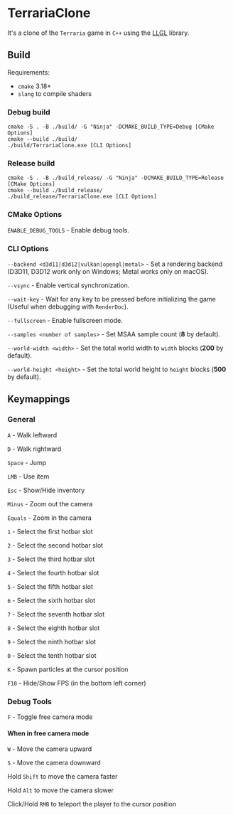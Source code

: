 # TerrariaClone

It's a clone of the `Terraria` game in `C++` using the [LLGL](https://github.com/LukasBanana/LLGL) library.

## Build

Requirements:

* `cmake` 3.18+
* `slang` to compile shaders

### Debug build

```console
cmake -S . -B ./build/ -G "Ninja" -DCMAKE_BUILD_TYPE=Debug [CMake Options]
cmake --build ./build/
./build/TerrariaClone.exe [CLI Options]
```

### Release build

```console
cmake -S . -B ./build_release/ -G "Ninja" -DCMAKE_BUILD_TYPE=Release [CMake Options]
cmake --build ./build_release/
./build_release/TerrariaClone.exe [CLI Options]
```

### CMake Options

`ENABLE_DEBUG_TOOLS` - Enable debug tools.

### CLI Options

`--backend <d3d11|d3d12|vulkan|opengl|metal>` - Set a rendering backend (D3D11, D3D12 work only on Windows; Metal works only on macOS).

`--vsync` - Enable vertical synchronization.

`--wait-key` - Wait for any key to be pressed before initializing the game (Useful when debugging with `RenderDoc`).

`--fullscreen` - Enable fullscreen mode.

`--samples <number of samples>` - Set MSAA sample count (**8** by default).

`--world-width <width>` - Set the total world width to `width` blocks (**200** by default).

`--world-height <height>` - Set the total world height to `height` blocks (**500** by default).

## Keymappings

### General

`A` - Walk leftward

`D` - Walk rightward

`Space` - Jump

`LMB` - Use item

`Esc` - Show/Hide inventory

`Minus` - Zoom out the camera

`Equals` - Zoom in the camera

`1` - Select the first hotbar slot

`2` - Select the second hotbar slot

`3` - Select the third hotbar slot

`4` - Select the fourth hotbar slot

`5` - Select the fifth hotbar slot

`6` - Select the sixth hotbar slot

`7` - Select the seventh hotbar slot

`8` - Select the eighth hotbar slot

`9` - Select the ninth hotbar slot

`0` - Select the tenth hotbar slot

`K` - Spawn particles at the cursor position

`F10` - Hide/Show FPS (in the bottom left corner)

### Debug Tools

`F` - Toggle free camera mode

#### When in free camera mode

`W` - Move the camera upward

`S` - Move the camera downward

Hold `Shift` to move the camera faster

Hold `Alt` to move the camera slower

Click/Hold `RMB` to teleport the player to the cursor position
